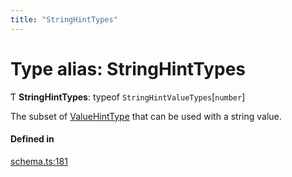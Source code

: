 ```yaml
---
title: "StringHintTypes"
---
```

# Type alias: StringHintTypes

Ƭ **StringHintTypes**: typeof `StringHintValueTypes`[`number`]

The subset of [ValueHintType](../enums/ValueHintType.md) that can be used with a string value.

#### Defined in

[schema.ts:181](https://github.com/coda/packs-sdk/blob/main/schema.ts#L181)
